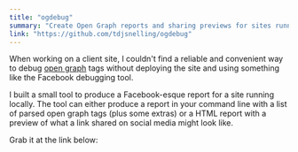 ```yaml
---
title: "ogdebug"
summary: "Create Open Graph reports and sharing previews for sites running on your localhost."
link: "https://github.com/tdjsnelling/ogdebug"
---
```


When working on a client site, I couldn't find a reliable and convenient way to debug [open graph](http://ogp.me) tags without deploying the site and using something like the Facebook debugging tool.

I built a small tool to produce a Facebook-esque report for a site running locally. The tool can either produce a report in your command line with a list of parsed open graph tags (plus some extras) or a HTML report with a preview of what a link shared on social media might look like.

Grab it at the link below:
